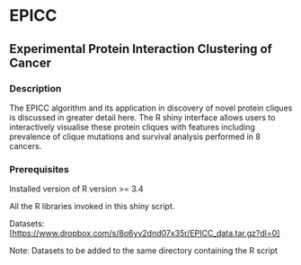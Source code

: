 # EPICC

## Experimental Protein Interaction Clustering of Cancer

### Description

The EPICC algorithm and its application in discovery of novel protein cliques is discussed in greater detail here.
The R shiny interface allows users to interactively visualise these protein cliques with features including prevalence of clique mutations and 
survival analysis performed in 8 cancers.

### Prerequisites

Installed version of R version >= 3.4

All the R libraries invoked in this shiny script.

Datasets: [https://www.dropbox.com/s/8o6yv2dnd07x35r/EPICC_data.tar.gz?dl=0]

Note: Datasets to be added to the same directory containing the R script
